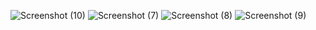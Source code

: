 ![Screenshot (10)](https://github.com/ReyDomic/youtube_clone/assets/106368233/939ce3cc-fd19-468f-b9a2-b4f55878b9ee)
![Screenshot (7)](https://github.com/ReyDomic/youtube_clone/assets/106368233/d74c7ca8-0d67-44f7-8499-34ed7e953f41)
![Screenshot (8)](https://github.com/ReyDomic/youtube_clone/assets/106368233/c22df630-afac-4b0c-82da-012399cf99c5)
![Screenshot (9)](https://github.com/ReyDomic/youtube_clone/assets/106368233/697cc115-b966-48e1-a45e-e0738acef56f)
